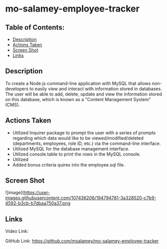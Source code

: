 # mo-salamey-employee-tracker

## Table of Contents: 
* [Description](#Description)
* [Actions Taken](#Actions)
* [Screen Shot](#Screen)
* [Links](#Links)

## Description
To create a Node.js command-line application with MySQL that allows non-developers to easily view and interact with information stored in databases. The user will be able to add, delete, update and view the information stored on this database, which is known as a "Content Management System" (CMS).   

## Actions Taken
* Utilized Inquirer package to prompt the user with a series of prompts regarding which data would like to be viewed/modified/deleted (departments, employees, role ID, etc.) via the command-line interface. 
* Utilized MySQL for the database management interface. 
* Utilized console.table to print the rows in the MySQL console. 
* Utilized  
* Added bonus criteria quires into the employee.sql file. 

## Screen Shot

![image](https://user-images.githubusercontent.com/107436206/194794781-3a328520-c7b9-4592-b3cb-b7dbaa750a37.png
 
## Links

Video Link: 

GitHub Link: https://github.com/msalamey/mo-salamey-employee-tracker
